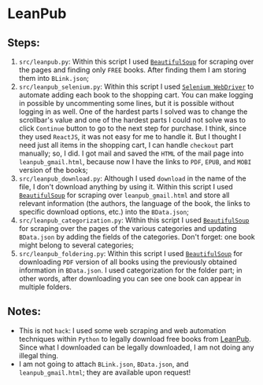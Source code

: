 # LeanPub
## Steps:
1. `src/leanpub.py`: Within this script I used [`BeautifulSoup`](https://pypi.org/project/beautifulsoup4/) for scraping over the pages and finding only `FREE` books. After finding them I am storing them into `BLink.json`;
2. `src/leanpub_selenium.py`: Within this script I used [`Selenium WebDriver`](https://selenium.dev/documentation/en/webdriver/) to automate adding each book to the shopping cart. You can make logging in possible by uncommenting some lines, but it is possible without logging in as well. One of the hardest parts I solved was to change the scrollbar's value and one of the hardest parts I could not solve was to click `Continue` button to go to the next step for purchase. I think, since they used `ReactJS`, it was not easy for me to handle it. But I thought I need just all items in the shopping cart, I can handle `checkout` part manually; so, I did. I got mail and saved the `HTML` of the mail page into `leanpub_gmail.html`, because now I have the links to `PDF`, `EPUB`, and `MOBI` version of the books;
3. `src/leanpub_download.py`: Although I used `download` in the name of the file, I don't download anything by using it. Within this script I used [`BeautifulSoup`](https://pypi.org/project/beautifulsoup4/) for scraping over `leanpub_gmail.html` and store all relevant information (the authors, the language of the book, the links to specific download options, etc.) into the `BData.json`;
4. `src/leanpub_categorization.py`: Within this script I used [`BeautifulSoup`](https://pypi.org/project/beautifulsoup4/) for scraping over the pages of the various categories and updating `BData.json` by adding the fields of the categories. Don't forget: one book might belong to several categories;
5. `src/leanpub_foldering.py`: Within this script I used [`BeautifulSoup`](https://pypi.org/project/beautifulsoup4/) for downloading `PDF` version of all books using the previously obtained information in `BData.json`. I used categorization for the folder part; in other words, after downloading you can see one book can appear in multiple folders.

## Notes:
- This is not `hack`: I used some web scraping and web automation techniques within `Python` to legally download free books from [LeanPub](http://www.leanpub.com). Since what I downloaded can be legally downloaded, I am not doing any illegal thing.
- I am not going to attach `BLink.json`, `BData.json`, and `leanpub_gmail.html`; they are available upon request!
